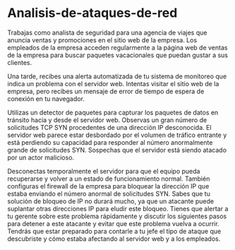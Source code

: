 # Analisis-de-ataques-de-red

Trabajas como analista de seguridad para una agencia de viajes que anuncia ventas y promociones en el sitio web de la empresa. Los empleados de la empresa acceden regularmente a la página web de ventas de la empresa para buscar paquetes vacacionales que puedan gustar a sus clientes. 

Una tarde, recibes una alerta automatizada de tu sistema de monitoreo que indica un problema con el servidor web. Intentas visitar el sitio web de la empresa, pero recibes un mensaje de error de tiempo de espera de conexión en tu navegador.

Utilizas un detector de paquetes para capturar los paquetes de datos en tránsito hacia y desde el servidor web. Observas un gran número de solicitudes TCP SYN procedentes de una dirección IP desconocida. El servidor web parece estar desbordado por el volumen de tráfico entrante y está perdiendo su capacidad para responder al número anormalmente grande de solicitudes SYN. Sospechas que el servidor está siendo atacado por un actor malicioso.

Desconectas temporalmente el servidor para que el equipo pueda recuperarse y volver a un estado de funcionamiento normal. También configuras el firewall de la empresa para bloquear la dirección IP que estaba enviando el número anormal de solicitudes SYN. Sabes que tu solución de bloqueo de IP no durará mucho, ya que un atacante puede suplantar otras direcciones IP para eludir este bloqueo. Tienes que alertar a tu gerente sobre este problema rápidamente y discutir los siguientes pasos para detener a este atacante y evitar que este problema vuelva a ocurrir. Tendrás que estar preparado para contarle a tu jefe el tipo de ataque que descubriste y cómo estaba afectando al servidor web y a los empleados.
